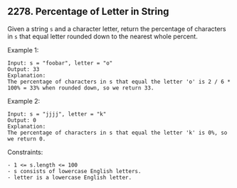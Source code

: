 ## 2278. Percentage of Letter in String

Given a string `s` and a character letter, return the percentage of characters in `s` that equal letter rounded down to the nearest whole percent.

Example 1:

```
Input: s = "foobar", letter = "o"
Output: 33
Explanation:
The percentage of characters in s that equal the letter 'o' is 2 / 6 * 100% = 33% when rounded down, so we return 33.
```

Example 2:

```
Input: s = "jjjj", letter = "k"
Output: 0
Explanation:
The percentage of characters in s that equal the letter 'k' is 0%, so we return 0.
```

Constraints:

```
- 1 <= s.length <= 100
- s consists of lowercase English letters.
- letter is a lowercase English letter.
```
